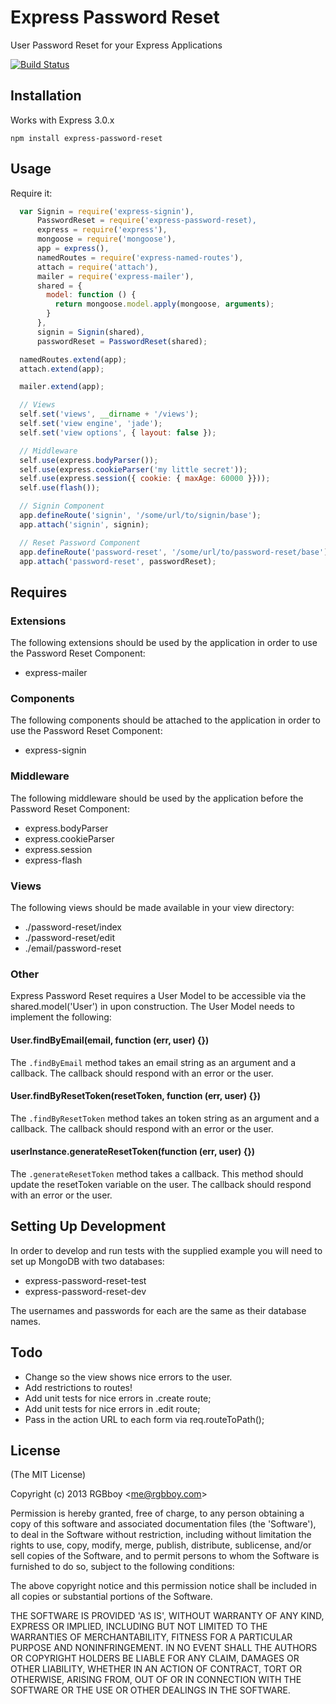 # Express Password Reset

User Password Reset for your Express Applications

[![Build Status](https://secure.travis-ci.org/RGBboy/express-password-reset.png)](http://travis-ci.org/RGBboy/express-password-reset)

## Installation

Works with Express 3.0.x

    npm install express-password-reset

## Usage

Require it:

``` javascript
  var Signin = require('express-signin'),
      PasswordReset = require('express-password-reset),
      express = require('express'),
      mongoose = require('mongoose'),
      app = express(),
      namedRoutes = require('express-named-routes'),
      attach = require('attach'),
      mailer = require('express-mailer'),
      shared = {
        model: function () {
          return mongoose.model.apply(mongoose, arguments);
        }
      },
      signin = Signin(shared),
      passwordReset = PasswordReset(shared);

  namedRoutes.extend(app);
  attach.extend(app);

  mailer.extend(app);

  // Views
  self.set('views', __dirname + '/views');
  self.set('view engine', 'jade');
  self.set('view options', { layout: false });

  // Middleware
  self.use(express.bodyParser());
  self.use(express.cookieParser('my little secret'));
  self.use(express.session({ cookie: { maxAge: 60000 }}));
  self.use(flash());

  // Signin Component
  app.defineRoute('signin', '/some/url/to/signin/base');
  app.attach('signin', signin);

  // Reset Password Component
  app.defineRoute('password-reset', '/some/url/to/password-reset/base');
  app.attach('password-reset', passwordReset);

```

## Requires

### Extensions

The following extensions should be used by the application in order to
use the Password Reset Component:

* express-mailer

### Components

The following components should be attached to the application in order to
use the Password Reset Component:

* express-signin

### Middleware

The following middleware should be used by the application before the 
Password Reset Component:

* express.bodyParser
* express.cookieParser
* express.session
* express-flash

### Views

The following views should be made available in your view directory:

* ./password-reset/index
* ./password-reset/edit
* ./email/password-reset

### Other

Express Password Reset requires a User Model to be accessible via the 
shared.model('User') in upon construction. The User Model needs to 
implement the following:

#### User.findByEmail(email, function (err, user) {})

The `.findByEmail` method takes an email string as an argument and a 
callback. The callback should respond with an error or the user.

#### User.findByResetToken(resetToken, function (err, user) {})

The `.findByResetToken` method takes an token string as an argument and a 
callback. The callback should respond with an error or the user.

#### userInstance.generateResetToken(function (err, user) {})

The `.generateResetToken` method takes a callback. This method should update 
the resetToken variable on the user. The callback should respond with an error 
or the user.

## Setting Up Development

In order to develop and run tests with the supplied example you will 
need to set up MongoDB with two databases:

* express-password-reset-test
* express-password-reset-dev

The usernames and passwords for each are the same as their database names.

## Todo

* Change so the view shows nice errors to the user.
* Add restrictions to routes!
* Add unit tests for nice errors in .create route;
* Add unit tests for nice errors in .edit route;
* Pass in the action URL to each form via req.routeToPath();

## License 

(The MIT License)

Copyright (c) 2013 RGBboy &lt;me@rgbboy.com&gt;

Permission is hereby granted, free of charge, to any person obtaining
a copy of this software and associated documentation files (the
'Software'), to deal in the Software without restriction, including
without limitation the rights to use, copy, modify, merge, publish,
distribute, sublicense, and/or sell copies of the Software, and to
permit persons to whom the Software is furnished to do so, subject to
the following conditions:

The above copyright notice and this permission notice shall be
included in all copies or substantial portions of the Software.

THE SOFTWARE IS PROVIDED 'AS IS', WITHOUT WARRANTY OF ANY KIND,
EXPRESS OR IMPLIED, INCLUDING BUT NOT LIMITED TO THE WARRANTIES OF
MERCHANTABILITY, FITNESS FOR A PARTICULAR PURPOSE AND NONINFRINGEMENT.
IN NO EVENT SHALL THE AUTHORS OR COPYRIGHT HOLDERS BE LIABLE FOR ANY
CLAIM, DAMAGES OR OTHER LIABILITY, WHETHER IN AN ACTION OF CONTRACT,
TORT OR OTHERWISE, ARISING FROM, OUT OF OR IN CONNECTION WITH THE
SOFTWARE OR THE USE OR OTHER DEALINGS IN THE SOFTWARE.